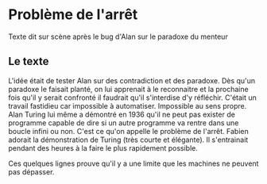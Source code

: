 Problème de l'arrêt
=================

Texte dit sur scène après le bug d'Alan sur le paradoxe du menteur

Le texte
--------


L'idée était de tester Alan sur des contradiction et des paradoxe. Dès qu'un paradoxe le faisait planté, on lui apprenait à le reconnaitre et la prochaine fois qu'il y serait confronté il faudrait qu'il s'interdise d'y réfléchir. C'était un travail fastidieu car impossible à automatiser. Impossible au sens propre. Alan Turing lui même a démontré en 1936 qu'il ne peut pas exister de programme capable de dire si un autre programme va rentre dans une boucle infini ou non. C'est ce qu'on appelle le problème de l'arrêt. Fabien adorait la démonstration de Turing (très courte et élégante). Il s'entrainait pendant des heures à la faire le plus rapidement possible.


Ces quelques lignes prouve qu'il y a une limite que les machines ne peuvent pas dépasser. 
